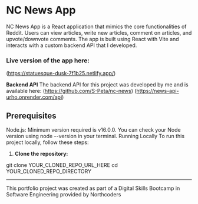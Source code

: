 # NC News App

NC News App is a React application that mimics the core functionalities of Reddit. Users can view articles, write new articles, comment on articles, and upvote/downvote comments. The app is built using React with Vite and interacts with a custom backend API that I developed.

### Live version of the app here:
(https://statuesque-dusk-7f1b25.netlify.app/)

**Backend API**
The backend API for this project was developed by me and is available here:
(https://github.com/S-Peta/nc-news)
(https://news-api-urho.onrender.com/api)

## Prerequisites
Node.js: Minimum version required is v16.0.0. You can check your Node version using node --version in your terminal.
Running Locally
To run this project locally, follow these steps:

1. **Clone the repository:**

git clone YOUR_CLONED_REPO_URL_HERE
cd YOUR_CLONED_REPO_DIRECTORY


---


This portfolio project was created as part of a Digital Skills Bootcamp in Software Engineering provided by Northcoders
